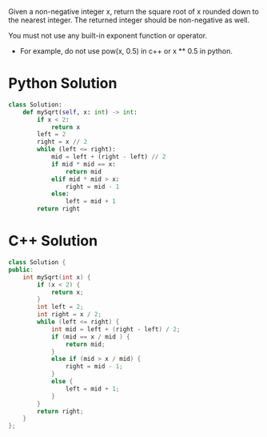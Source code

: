Given a non-negative integer x, return the square root of x rounded down to the nearest integer. The returned integer should be non-negative as well.

You must not use any built-in exponent function or operator.

- For example, do not use pow(x, 0.5) in c++ or x ** 0.5 in python.

# Python Solution

```python
class Solution:
    def mySqrt(self, x: int) -> int:
        if x < 2:
            return x
        left = 2
        right = x // 2
        while (left <= right):
            mid = left + (right - left) // 2
            if mid * mid == x:
                return mid
            elif mid * mid > x:
                right = mid - 1
            else:
                left = mid + 1
        return right
```

# C++ Solution

```cpp
class Solution {
public:
    int mySqrt(int x) {
        if (x < 2) {
            return x;
        }
        int left = 2;
        int right = x / 2;
        while (left <= right) {
            int mid = left + (right - left) / 2;
            if (mid == x / mid ) {
                return mid;
            }
            else if (mid > x / mid) {
                right = mid - 1;
            }
            else {
                left = mid + 1;
            }
        }
        return right;
    }
};
```
